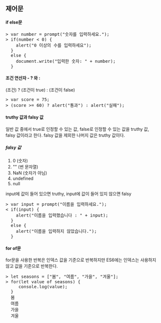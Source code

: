 ## 제어문
#### if else문
<pre>
> var number = prompt("숫자를 입력하세요.");
> if(number < 0) {
 	alert("0 이상의 수를 입력하세요");
  }
  else {
  	document.write("입력한 숫자: " + number);
  }
</pre>

#### 조건 연산자 - ? 와 :
(조건) ? (조건이 true) : (조건이 false)

<pre>
> var score = 75;
> (score >= 60) ? alert("통과") : alert("실패");
</pre>

#### truthy 값과 falsy 값
일반 값 중에서 true로 인정할 수 있는 값, false로 인정할 수 있는 값을 truthy 값, falsy 값이라고 한다.
falsy 값을 제외한 나머지 값은 truthy 값이다.
##### falsy 값
1. 0 (숫자)
2. "" (번 문자열)
3. NaN (숫자가 아님)
4. undefined
5. null

input에 값이 들어 있으면 truthy, input에 값이 들어 있지 않으면 falsy
<pre>
> var input = prompt("이름을 입력하세요.");
< if(input) {
	alert("이름을 입력했습니다 : " + input);
  }
  else {
  	alert("이름을 입력하지 않았습니다.");
  }
</pre>

#### for of문
for문을 사용한 반복은 인덱스 값을 기준으로 반복하지만 ES6에는 인덱스는 사용하지 않고 값을 기준으로 반복한다. 
<pre>
> let seasons = ["봄", "여름", "가을", "겨울"];
> for(let value of seasons) {
  	 console.log(value);
  }
  봄
  여름
  가을
  겨울
</pre>
